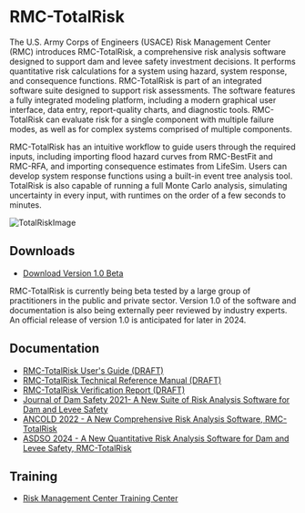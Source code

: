# RMC-TotalRisk
The U.S. Army Corps of Engineers (USACE) Risk Management Center (RMC) introduces RMC-TotalRisk, a comprehensive risk analysis software designed to support dam and levee safety investment decisions. It performs quantitative risk calculations for a system using hazard, system response, and consequence functions. RMC-TotalRisk is part of an integrated software suite designed to support risk assessments. The software features a fully integrated modeling platform, including a modern graphical user interface, data entry, report-quality charts, and diagnostic tools. RMC-TotalRisk can evaluate risk for a single component with multiple failure modes, as well as for complex systems comprised of multiple components.

RMC-TotalRisk has an intuitive workflow to guide users through the required inputs, including importing flood hazard curves from RMC-BestFit and RMC-RFA, and importing consequence estimates from LifeSim. Users can develop system response functions using a built-in event tree analysis tool. TotalRisk is also capable of running a full Monte Carlo analysis, simulating uncertainty in every input, with runtimes on the order of a few seconds to minutes.

![TotalRiskImage](https://user-images.githubusercontent.com/123974306/234911340-fa753eda-8796-46e5-8602-09685c002d92.png)

## Downloads
* [Download Version 1.0 Beta](https://github.com/USArmy-Corps-of-Engineers-RMC/RMC-TotalRisk/blob/2da62750ccebc76b481c1d635ad38b8b3423501f/RMC-TotalRisk_Beta_3-9-2024.zip)

RMC-TotalRisk is currently being beta tested by a large group of practitioners in the public and private sector. Version 1.0 of the software and documentation is also being externally peer reviewed by industry experts. An official release of version 1.0 is anticipated for later in 2024. 

## Documentation
* [RMC-TotalRisk User's Guide (DRAFT)](https://github.com/user-attachments/files/17684818/RMC-TR-2023-XX.-.RMC-TotalRisk.User.s.Guide.-.04-24-23.pdf)
* [RMC-TotalRisk Technical Reference Manual (DRAFT)](https://github.com/user-attachments/files/17684820/RMC-TR-2023-XX.-.Quantitative.Risk.Analysis.with.RMC-TotalRisk.-.06-14-23.pdf)
* [RMC-TotalRisk Verification Report (DRAFT)](https://github.com/user-attachments/files/17684821/RMC-TR-2023-XX.-.Verification.of.the.RMC-TotalRisk.Software.-.06-15-23.pdf)
* [Journal of Dam Safety 2021- A New Suite of Risk Analysis Software for Dam and Levee Safety](https://github.com/user-attachments/files/17684829/18.3_Smith_NewSuiteRiskAnalysis.pdf)
* [ANCOLD 2022 - A New Comprehensive Risk Analysis Software, RMC-TotalRisk](https://github.com/user-attachments/files/17684796/ANCOLD.-.2022.-.A.new.comprehensive.risk.analysis.software.RMC-TotalRisk.pdf)
* [ASDSO 2024 - A New Quantitative Risk Analysis Software for Dam and Levee Safety, RMC-TotalRisk](https://github.com/user-attachments/files/17684807/ASDSO.-.2024.-.New.Quantitative.Risk.Analysis.Software.RMC-TotalRisk.pdf)

## Training
* [Risk Management Center Training Center](https://www.rmc.usace.army.mil/Training/)
